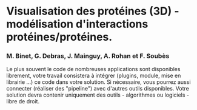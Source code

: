 # Visualisation des protéines (3D) - modélisation d'interactions protéines/protéines.
### M. Binet, G. Debras, J. Mainguy, A. Rohan et F. Soubès

Le plus souvent le code de nombreuses applications sont disponibles librement, votre travail consistera à intégrer (plugins, module, mise en librairie ...) ce code dans votre solution.
Si nécessaire, vous pourrez aussi connecter (réaliser des "pipeline") avec d'autres outils disponibles.
Votre solution devra contenir uniquement des outils - algorithmes ou logiciels - libre de droit.
